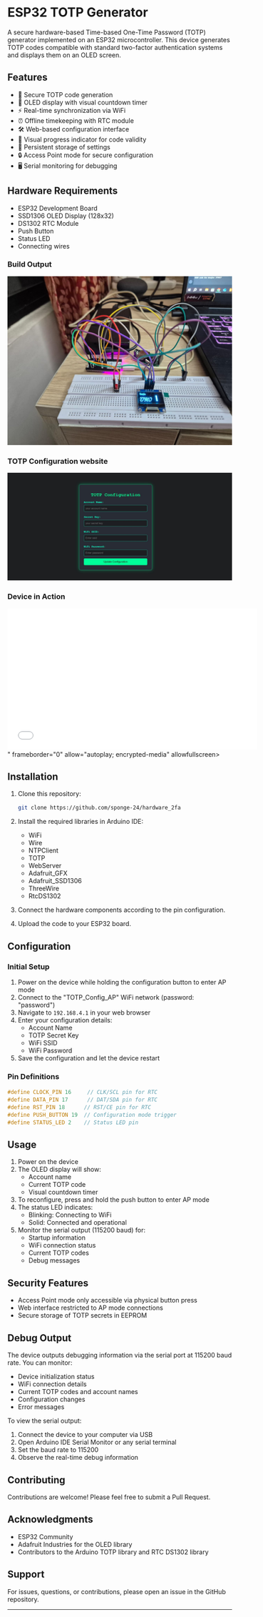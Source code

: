 # ESP32 TOTP Generator

A secure hardware-based Time-based One-Time Password (TOTP) generator implemented on an ESP32 microcontroller. This device generates TOTP codes compatible with standard two-factor authentication systems and displays them on an OLED screen.

## Features

- 🔐 Secure TOTP code generation
- 📱 OLED display with visual countdown timer
- ⚡ Real-time synchronization via WiFi
- ⏰ Offline timekeeping with RTC module
- 🛠️ Web-based configuration interface
- 🔄 Visual progress indicator for code validity
- 💾 Persistent storage of settings
- 🔒 Access Point mode for secure configuration
- 🖥️ Serial monitoring for debugging

## Hardware Requirements

- ESP32 Development Board
- SSD1306 OLED Display (128x32)
- DS1302 RTC Module
- Push Button
- Status LED
- Connecting wires

### Build Output

![Output](./output.jpg)

### TOTP Configuration website

![totp_configuration_website](./totp_configuration_website.jpg)

### Device in Action

<iframe width="560" height="315" src="<iframe width="560" height="315" src="https://www.youtube.com/embed/example" frameborder="0" allow="autoplay; encrypted-media" allowfullscreen></iframe>
" frameborder="0" allow="autoplay; encrypted-media" allowfullscreen></iframe>

## Installation

1. Clone this repository:
   ```bash
   git clone https://github.com/sponge-24/hardware_2fa
   ```

2. Install the required libraries in Arduino IDE:
   - WiFi
   - Wire
   - NTPClient
   - TOTP
   - WebServer
   - Adafruit_GFX
   - Adafruit_SSD1306
   - ThreeWire
   - RtcDS1302

3. Connect the hardware components according to the pin configuration.

4. Upload the code to your ESP32 board.

## Configuration

### Initial Setup

1. Power on the device while holding the configuration button to enter AP mode
2. Connect to the "TOTP_Config_AP" WiFi network (password: "password")
3. Navigate to `192.168.4.1` in your web browser
4. Enter your configuration details:
   - Account Name
   - TOTP Secret Key
   - WiFi SSID
   - WiFi Password
5. Save the configuration and let the device restart

### Pin Definitions

```cpp
#define CLOCK_PIN 16     // CLK/SCL pin for RTC
#define DATA_PIN 17      // DAT/SDA pin for RTC
#define RST_PIN 18      // RST/CE pin for RTC
#define PUSH_BUTTON 19  // Configuration mode trigger
#define STATUS_LED 2    // Status LED pin
```

## Usage

1. Power on the device
2. The OLED display will show:
   - Account name
   - Current TOTP code
   - Visual countdown timer
3. To reconfigure, press and hold the push button to enter AP mode
4. The status LED indicates:
   - Blinking: Connecting to WiFi
   - Solid: Connected and operational
5. Monitor the serial output (115200 baud) for:
   - Startup information
   - WiFi connection status
   - Current TOTP codes
   - Debug messages

## Security Features

- Access Point mode only accessible via physical button press
- Web interface restricted to AP mode connections
- Secure storage of TOTP secrets in EEPROM

## Debug Output

The device outputs debugging information via the serial port at 115200 baud rate. You can monitor:
- Device initialization status
- WiFi connection details
- Current TOTP codes and account names
- Configuration changes
- Error messages

To view the serial output:
1. Connect the device to your computer via USB
2. Open Arduino IDE Serial Monitor or any serial terminal
3. Set the baud rate to 115200
4. Observe the real-time debug information

## Contributing

Contributions are welcome! Please feel free to submit a Pull Request.

## Acknowledgments

- ESP32 Community
- Adafruit Industries for the OLED library
- Contributors to the Arduino TOTP library and RTC DS1302 library

## Support

For issues, questions, or contributions, please open an issue in the GitHub repository.

---